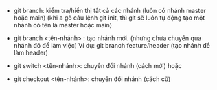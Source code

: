- git branch: kiểm tra/hiển thị tất cả các nhánh (luôn có nhánh master hoặc main)
  (khi a gõ câu lệnh git init, thì git sẽ luôn tự động tạo một nhánh có tên là master hoặc main)

- git branch <tên-nhánh> : tạo nhánh mới. (nhưng chưa chuyển qua nhánh đó để làm việc)
  Ví dụ: git branch feature/header (tạo nhánh để làm header)

- git switch <tên-nhánh>: chuyển đổi nhánh (cách mới)
  hoặc
- git checkout <tên-nhánh>: chuyển đổi nhánh (cách cũ)
